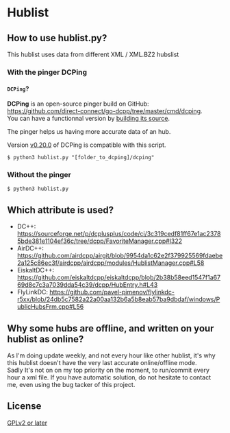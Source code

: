 # Hublist

## How to use hublist.py?

This hublist uses data from different XML / XML.BZ2 hubslist

### With the pinger DCPing

#### `DCPing`?

**DCPing** is an open-source pinger build on GitHub: https://github.com/direct-connect/go-dcpp/tree/master/cmd/dcping.  
You can have a functionnal version by [building its source](https://github.com/direct-connect/go-dcpp/tree/master/cmd/dcping#build).


The pinger helps us having more accurate data of an hub.

Version [v0.20.0](https://github.com/direct-connect/go-dcpp/tree/v0.20.0) of DCPing is compatible with this script.

```
$ python3 hublist.py "[folder_to_dcping]/dcping"
```

### Without the pinger

```
$ python3 hublist.py
```

## Which attribute is used?

- DC++: https://sourceforge.net/p/dcplusplus/code/ci/3c319cedf81ff67e1ac23785bde381e1104ef36c/tree/dcpp/FavoriteManager.cpp#l322
- AirDC++: https://github.com/airdcpp/airgit/blob/9954da1c62e2f379925569fdaebe2a125c86ec3f/airdcpp/airdcpp/modules/HublistManager.cpp#L58
- EiskaltDC++: https://github.com/eiskaltdcpp/eiskaltdcpp/blob/2b38b58eed1547f1a6769d8c7c3a7039dda54c39/dcpp/HubEntry.h#L43
- FlyLinkDC: https://github.com/pavel-pimenov/flylinkdc-r5xx/blob/24db5c7582a22a00aa132b6a5b8eab57ba9dbdaf/windows/PublicHubsFrm.cpp#L56

## Why some hubs are offline, and written on your hublist as online?

As I'm doing update weekly, and not every hour like other hublist, it's why this hublist doesn't have the very last accurate online/offline mode.<br>
Sadly It's not on on my top priority on the moment, to run/commit every hour a xml file. If you have automatic solution, do not hesitate to contact me, even using the bug tacker of this project.

## License

[GPLv2 or later](https://github.com/DCNF/Hublist/blob/master/LICENSE)
